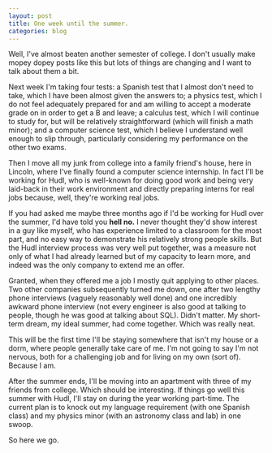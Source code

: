 ```yaml
---
layout: post
title: One week until the summer.
categories: blog
---
```


Well, I've almost beaten another semester of college. I don't usually make mopey dopey posts like this but lots of things are changing and I want to talk about them a bit.

Next week I'm taking four tests: a Spanish test that I almost don't need to take, which I have been almost given the answers to; a physics test, which I do not feel adequately prepared for and am willing to accept a moderate grade on in order to get a B and leave; a calculus test, which I will continue to study for, but will be relatively straightforward (which will finish a math minor); and a computer science test, which I believe I understand well enough to slip through, particularly considering my performance on the other two exams.

Then I move all my junk from college into a family friend's house, here in Lincoln, where I've finally found a computer science internship. In fact I'll be working for Hudl, who is well-known for doing good work and being very laid-back in their work environment and directly preparing interns for real jobs because, well, they're working real jobs.

If you had asked me maybe three months ago if I'd be working for Hudl over the summer, I'd have told you **hell no.** I never thought they'd show interest in a guy like myself, who has experience limited to a classroom for the most part, and no easy way to demonstrate his relatively strong people skills. But the Hudl interview process was very well put together, was a measure not only of what I had already learned but of my capacity to learn more, and indeed was the only company to extend me an offer.

Granted, when they offered me a job I mostly quit applying to other places. Two other companies subsequently turned me down, one after two lengthy phone interviews (vaguely reasonably well done) and one incredibly awkward phone interview (not every engineer is also good at talking to people, though he was good at talking about SQL). Didn't matter. My short-term dream, my ideal summer, had come together. Which was really neat.

This will be the first time I'll be staying somewhere that isn't my house or a dorm, where people generally take care of me. I'm not going to say I'm not nervous, both for a challenging job and for living on my own (sort of). Because I am.

After the summer ends, I'll be moving into an apartment with three of my friends from college. Which should be interesting. If things go well this summer with Hudl, I'll stay on during the year working part-time. The current plan is to knock out my language requirement (with one Spanish class) and my physics minor (with an astronomy class and lab) in one swoop.

So here we go.
